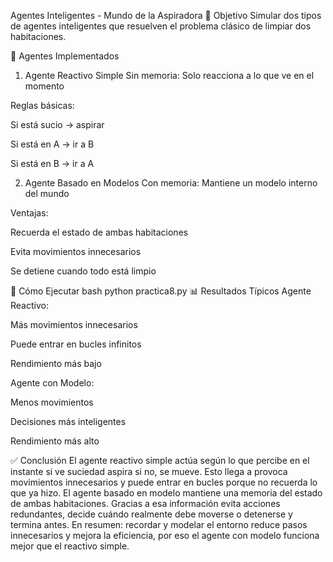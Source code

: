 Agentes Inteligentes - Mundo de la Aspiradora
🎯 Objetivo
Simular dos tipos de agentes inteligentes que resuelven el problema clásico de limpiar dos habitaciones.

🤖 Agentes Implementados
1. Agente Reactivo Simple
Sin memoria: Solo reacciona a lo que ve en el momento

Reglas básicas:

Si está sucio → aspirar

Si está en A → ir a B

Si está en B → ir a A

2. Agente Basado en Modelos
Con memoria: Mantiene un modelo interno del mundo

Ventajas:

Recuerda el estado de ambas habitaciones

Evita movimientos innecesarios

Se detiene cuando todo está limpio

🚀 Cómo Ejecutar
bash
python practica8.py
📊 Resultados Típicos
Agente Reactivo:

Más movimientos innecesarios

Puede entrar en bucles infinitos

Rendimiento más bajo

Agente con Modelo:

Menos movimientos

Decisiones más inteligentes

Rendimiento más alto

✅ Conclusión
El agente reactivo simple actúa según lo que percibe en el instante si ve suciedad aspira si no, se mueve. Esto llega a provoca movimientos innecesarios y puede entrar en bucles porque no recuerda lo que ya hizo.
El agente basado en modelo mantiene una memoria del estado de ambas habitaciones. Gracias a esa información evita acciones redundantes, decide cuándo realmente debe moverse o detenerse y termina antes.
En resumen: recordar y modelar el entorno reduce pasos innecesarios y mejora la eficiencia, por eso el agente con modelo funciona mejor que el reactivo simple.

